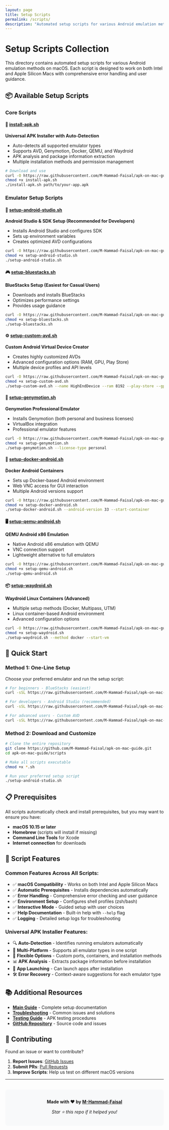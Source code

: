 ```yaml
---
layout: page
title: Setup Scripts
permalink: /scripts/
description: "Automated setup scripts for various Android emulation methods on macOS"
---
```


# Setup Scripts Collection

This directory contains automated setup scripts for various Android emulation methods on macOS. Each script is designed to work on both Intel and Apple Silicon Macs with comprehensive error handling and user guidance.

## 📦 Available Setup Scripts

### Core Scripts

#### 🔧 [install-apk.sh](install-apk.sh)
**Universal APK Installer with Auto-Detection**
- Auto-detects all supported emulator types
- Supports AVD, Genymotion, Docker, QEMU, and Waydroid
- APK analysis and package information extraction
- Multiple installation methods and permission management

```bash
# Download and use
curl -O https://raw.githubusercontent.com/M-Hammad-Faisal/apk-on-mac-guide/master/scripts/install-apk.sh
chmod +x install-apk.sh
./install-apk.sh path/to/your-app.apk
```

### Emulator Setup Scripts

#### 📱 [setup-android-studio.sh](setup-android-studio.sh)
**Android Studio & SDK Setup (Recommended for Developers)**
- Installs Android Studio and configures SDK
- Sets up environment variables
- Creates optimized AVD configurations

```bash
curl -O https://raw.githubusercontent.com/M-Hammad-Faisal/apk-on-mac-guide/master/scripts/setup-android-studio.sh
chmod +x setup-android-studio.sh
./setup-android-studio.sh
```

#### 🎮 [setup-bluestacks.sh](setup-bluestacks.sh)
**BlueStacks Setup (Easiest for Casual Users)**
- Downloads and installs BlueStacks
- Optimizes performance settings
- Provides usage guidance

```bash
curl -O https://raw.githubusercontent.com/M-Hammad-Faisal/apk-on-mac-guide/master/scripts/setup-bluestacks.sh
chmod +x setup-bluestacks.sh
./setup-bluestacks.sh
```

#### ⚙️ [setup-custom-avd.sh](setup-custom-avd.sh)
**Custom Android Virtual Device Creator**
- Creates highly customized AVDs
- Advanced configuration options (RAM, GPU, Play Store)
- Multiple device profiles and API levels

```bash
curl -O https://raw.githubusercontent.com/M-Hammad-Faisal/apk-on-mac-guide/master/scripts/setup-custom-avd.sh
chmod +x setup-custom-avd.sh
./setup-custom-avd.sh --name HighEndDevice --ram 8192 --play-store --gpu-mode host
```

#### 💼 [setup-genymotion.sh](setup-genymotion.sh)
**Genymotion Professional Emulator**
- Installs Genymotion (both personal and business licenses)
- VirtualBox integration
- Professional emulator features

```bash
curl -O https://raw.githubusercontent.com/M-Hammad-Faisal/apk-on-mac-guide/master/scripts/setup-genymotion.sh
chmod +x setup-genymotion.sh
./setup-genymotion.sh --license-type personal
```

#### 🐳 [setup-docker-android.sh](setup-docker-android.sh)
**Docker Android Containers**
- Sets up Docker-based Android environment
- Web VNC access for GUI interaction
- Multiple Android versions support

```bash
curl -O https://raw.githubusercontent.com/M-Hammad-Faisal/apk-on-mac-guide/master/scripts/setup-docker-android.sh
chmod +x setup-docker-android.sh
./setup-docker-android.sh --android-version 33 --start-container
```

#### 🖥️ [setup-qemu-android.sh](setup-qemu-android.sh)
**QEMU Android x86 Emulation**
- Native Android x86 emulation with QEMU
- VNC connection support
- Lightweight alternative to full emulators

```bash
curl -O https://raw.githubusercontent.com/M-Hammad-Faisal/apk-on-mac-guide/master/scripts/setup-qemu-android.sh
chmod +x setup-qemu-android.sh
./setup-qemu-android.sh
```

#### 📦 [setup-waydroid.sh](setup-waydroid.sh)
**Waydroid Linux Containers (Advanced)**
- Multiple setup methods (Docker, Multipass, UTM)
- Linux container-based Android environment
- Advanced configuration options

```bash
curl -O https://raw.githubusercontent.com/M-Hammad-Faisal/apk-on-mac-guide/master/scripts/setup-waydroid.sh
chmod +x setup-waydroid.sh
./setup-waydroid.sh --method docker --start-vm
```

## 🚀 Quick Start

### Method 1: One-Line Setup
Choose your preferred emulator and run the setup script:

```bash
# For beginners - BlueStacks (easiest)
curl -sSL https://raw.githubusercontent.com/M-Hammad-Faisal/apk-on-mac-guide/master/scripts/setup-bluestacks.sh | bash

# For developers - Android Studio (recommended)
curl -sSL https://raw.githubusercontent.com/M-Hammad-Faisal/apk-on-mac-guide/master/scripts/setup-android-studio.sh | bash

# For advanced users - Custom AVD
curl -sSL https://raw.githubusercontent.com/M-Hammad-Faisal/apk-on-mac-guide/master/scripts/setup-custom-avd.sh | bash
```

### Method 2: Download and Customize
```bash
# Clone the entire repository
git clone https://github.com/M-Hammad-Faisal/apk-on-mac-guide.git
cd apk-on-mac-guide/scripts

# Make all scripts executable
chmod +x *.sh

# Run your preferred setup script
./setup-android-studio.sh
```

## 📋 Prerequisites

All scripts automatically check and install prerequisites, but you may want to ensure you have:

- **macOS 10.15 or later**
- **Homebrew** (scripts will install if missing)
- **Command Line Tools** for Xcode
- **Internet connection** for downloads

## 🔧 Script Features

### Common Features Across All Scripts:
- ✅ **macOS Compatibility** - Works on both Intel and Apple Silicon Macs
- ✅ **Automatic Prerequisites** - Installs dependencies automatically
- ✅ **Error Handling** - Comprehensive error checking and user guidance
- ✅ **Environment Setup** - Configures shell profiles (zsh/bash)
- ✅ **Interactive Mode** - Guided setup with user choices
- ✅ **Help Documentation** - Built-in help with `--help` flag
- ✅ **Logging** - Detailed setup logs for troubleshooting

### Universal APK Installer Features:
- 🔍 **Auto-Detection** - Identifies running emulators automatically
- 📱 **Multi-Platform** - Supports all emulator types in one script
- 🔧 **Flexible Options** - Custom ports, containers, and installation methods
- 📊 **APK Analysis** - Extracts package information before installation
- 🚀 **App Launching** - Can launch apps after installation
- 🛠️ **Error Recovery** - Context-aware suggestions for each emulator type

## 📚 Additional Resources

- **[Main Guide](../)** - Complete setup documentation
- **[Troubleshooting](../TROUBLESHOOTING)** - Common issues and solutions  
- **[Testing Guide](../TESTING)** - APK testing procedures
- **[GitHub Repository](https://github.com/M-Hammad-Faisal/apk-on-mac-guide)** - Source code and issues

## 🤝 Contributing

Found an issue or want to contribute? 

1. **Report Issues**: [GitHub Issues](https://github.com/M-Hammad-Faisal/apk-on-mac-guide/issues)
2. **Submit PRs**: [Pull Requests](https://github.com/M-Hammad-Faisal/apk-on-mac-guide/pulls)
3. **Improve Scripts**: Help us test on different macOS versions

---

<div style="text-align: center; margin-top: 2rem; padding: 1rem; background-color: #f8f9fa; border-radius: 8px;">
<p><strong>Made with ❤️ by <a href="https://github.com/M-Hammad-Faisal">M-Hammad-Faisal</a></strong></p>
<p><em>Star ⭐ this repo if it helped you!</em></p>
</div>
